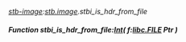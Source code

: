 _[stb-image](../../modules/stb-image/stb-image-module.md):[stb.image](stb:stb-image.md).stbi\_is\_hdr\_from\_file_
##### Function stbi\_is\_hdr\_from\_file:[Int](../../modules/wonkey/wonkey-types-int.md)( f:[libc.FILE](../../modules/libc/libc-file.md) Ptr )
